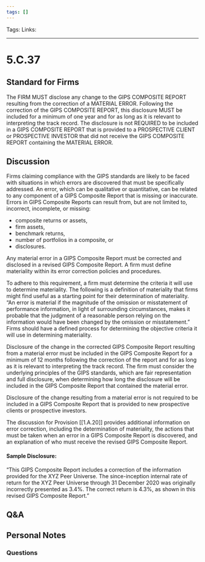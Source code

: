 ```yaml
---
tags: []
---
```

Tags:
Links: 
___
# 5.C.37
## Standard for Firms
The FIRM MUST disclose any change to the GIPS COMPOSITE REPORT resulting from the correction of a MATERIAL ERROR. Following the correction of the GIPS COMPOSITE REPORT, this disclosure MUST be included for a minimum of one year and for as long as it is relevant to interpreting the track record. The disclosure is not REQUIRED to be included in a GIPS COMPOSITE REPORT that is provided to a PROSPECTIVE CLIENT or PROSPECTIVE INVESTOR that did not receive the GIPS COMPOSITE REPORT containing the MATERIAL ERROR.
## Discussion
Firms claiming compliance with the GIPS standards are likely to be faced with situations in which errors are discovered that must be specifically addressed. An error, which can be qualitative or quantitative, can be related to any component of a GIPS Composite Report that is missing or inaccurate. Errors in GIPS Composite Reports can result from, but are not limited to, incorrect, incomplete, or missing:
- composite returns or assets,
- firm assets,
- benchmark returns,
- number of portfolios in a composite, or
- disclosures.

Any material error in a GIPS Composite Report must be corrected and disclosed in a revised GIPS Composite Report. A firm must define materiality within its error correction policies and procedures.

To adhere to this requirement, a firm must determine the criteria it will use to determine materiality. The following is a definition of materiality that firms might find useful as a starting point for their determination of materiality. “An error is material if the magnitude of the omission or misstatement of performance information, in light of surrounding circumstances, makes it probable that the judgment of a reasonable person relying on the information would have been changed by the omission or misstatement.” Firms should have a defined process for determining the objective criteria it will use in determining materiality.

Disclosure of the change in the corrected GIPS Composite Report resulting from a material error must be included in the GIPS Composite Report for a minimum of 12 months following the correction of the report and for as long as it is relevant to interpreting the track record. The firm must consider the underlying principles of the GIPS standards, which are fair representation and full disclosure, when determining how long the disclosure will be included in the GIPS Composite Report that contained the material error.

Disclosure of the change resulting from a material error is not required to be included in a GIPS Composite Report that is provided to new prospective clients or prospective investors.

The discussion for Provision [[1.A.20]] provides additional information on error correction, including the determination of materiality, the actions that must be taken when an error in a GIPS Composite Report is discovered, and an explanation of who must receive the revised GIPS Composite Report.

#### Sample Disclosure:

“This GIPS Composite Report includes a correction of the information provided for the XYZ Peer Universe. The since-inception internal rate of return for the XYZ Peer Universe through 31 December 2020 was originally incorrectly presented as 3.4%. The correct return is 4.3%, as shown in this revised GIPS Composite Report.”
## Q&A

## Personal Notes

### Questions